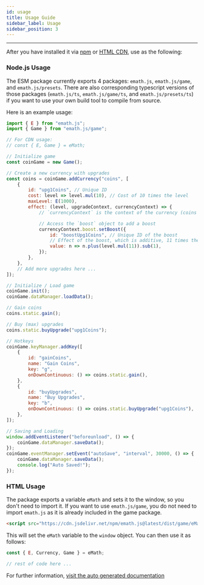 ```yaml
---
id: usage
title: Usage Guide
sidebar_label: Usage
sidebar_position: 3
---
```


---

After you have installed it via [npm](./install#install-via-npm) or [HTML CDN](./install#include-using-cdn), use as the following:

### Node.js Usage

The ESM package currently exports 4 packages: `emath.js`, `emath.js/game`, and `emath.js/presets`.
There are also corresponding typescript versions of those packages (`emath.js/ts`, `emath.js/game/ts`, and `emath.js/presets/ts`) if you want to use your own build tool to compile from source.

Here is an example usage:

```js title="index.js"
import { E } from "emath.js";
import { Game } from "emath.js/game";

// For CDN usage:
// const { E, Game } = eMath; 

// Initialize game
const coinGame = new Game();

// Create a new currency with upgrades
const coins = coinGame.addCurrency("coins", [
    {
        id: "upg1Coins", // Unique ID
        cost: level => level.mul(10), // Cost of 10 times the level
        maxLevel: E(1000),
        effect: (level, upgradeContext, currencyContext) => {
            // `currencyContext` is the context of the currency (coins in this case)

            // Access the `boost` object to add a boost
            currencyContext.boost.setBoost({
                id: "boostUpg1Coins", // Unique ID of the boost
                // Effect of the boost, which is additive, 11 times the level of the upgrade
                value: n => n.plus(level.mul(11)).sub(1),
            });
        },
    },
    // Add more upgrades here ...
]);

// Initialize / Load game
coinGame.init();
coinGame.dataManager.loadData();

// Gain coins
coins.static.gain();

// Buy (max) upgrades
coins.static.buyUpgrade("upg1Coins");

// Hotkeys
coinGame.keyManager.addKey([
    {
        id: "gainCoins",
        name: "Gain Coins",
        key: "g",
        onDownContinuous: () => coins.static.gain(),
    },
    {
        id: "buyUpgrades",
        name: "Buy Upgrades",
        key: "b",
        onDownContinuous: () => coins.static.buyUpgrade("upg1Coins"),
    },
]);

// Saving and Loading
window.addEventListener("beforeunload", () => {
    coinGame.dataManager.saveData();
});
coinGame.eventManager.setEvent("autoSave", "interval", 30000, () => {
    coinGame.dataManager.saveData();
    console.log("Auto Saved!");
});
```

### HTML Usage

The package exports a variable ``eMath`` and sets it to the window, so you don't need to import it. If you want to use `emath.js/game`, you do not need to import `emath.js` as it is already included in the game package.

```html title="index.html"
<script src="https://cdn.jsdelivr.net/npm/emath.js@latest/dist/game/eMath.game.min.js"></script>
```

This will set the `eMath` variable to the `window` object. You can then use it as follows:

```js title="index.js"
const { E, Currency, Game } = eMath;

// rest of code here ...
```

For further information, [visit the auto generated documentation](https://xshadowblade.github.io/emath.js/typedoc/index.html)
